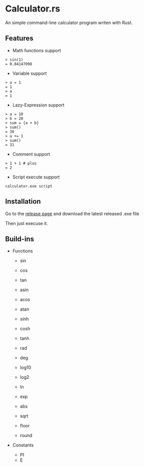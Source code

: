 # Calculator.rs

An simple command-line calculator program writen with Rust.

## Features

- Math functions support

```text
> sin(1) 
= 0.84147098
```

- Variable support

```text
> a = 1
= 1
> a
= 1
```

- Lazy-Expression support

```text
> a = 10
> b = 20
> sum = {a + b}
> sum()
= 30
> a += 1
> sum()
= 31
```

- Comment support

```text
> 1 + 1 # plus
= 2
```

- Script execute support

```text
calculator.exe script
```

## Installation

Go to the [release page](https://github.com/BHznJNs/Calculator.rs/releases) and download the latest released .exe file

Then just execuse it.

## Build-ins

- Functions
  - sin
  - cos
  - tan
  - asin
  - acos
  - atan
  - sinh
  - cosh
  - tanh

  - rad
  - deg

  - log10
  - log2
  - ln
  - exp

  - abs
  - sqrt
  - floor
  - round

- Constants
  - PI
  - E